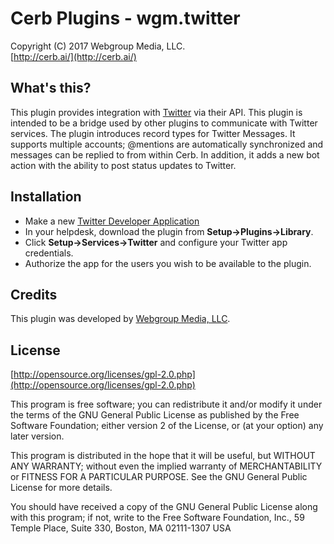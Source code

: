 Cerb Plugins - wgm.twitter
===========================================
Copyright (C) 2017 Webgroup Media, LLC.  
[http://cerb.ai/](http://cerb.ai/)  

What's this?
------------
This plugin provides integration with [Twitter](http://www.twitter.com/) via their API. This plugin is intended to be a bridge used by other plugins to communicate with Twitter services. The plugin introduces record types for Twitter Messages.  It supports multiple accounts;  @mentions are automatically synchronized and messages can be replied to from within Cerb.  In addition, it adds a new bot action with the ability to post status updates to Twitter.

Installation
------------
* Make a new [Twitter Developer Application](https://dev.twitter.com/apps/new)
* In your helpdesk, download the plugin from **Setup->Plugins->Library**.
* Click **Setup->Services->Twitter** and configure your Twitter app credentials.
* Authorize the app for the users you wish to be available to the plugin.

Credits
-------
This plugin was developed by [Webgroup Media, LLC](http://cerb.ai/).

License
-------

[http://opensource.org/licenses/gpl-2.0.php](http://opensource.org/licenses/gpl-2.0.php)  

This program is free software; you can redistribute it and/or modify it under the terms of the GNU General Public License as published by the Free Software Foundation; either version 2 of the License, or (at your option) any later version.

This program is distributed in the hope that it will be useful, but WITHOUT ANY WARRANTY; without even the implied warranty of MERCHANTABILITY or FITNESS FOR A PARTICULAR PURPOSE. See the GNU General Public License for more details.

You should have received a copy of the GNU General Public License along with this program; if not, write to the Free Software Foundation, Inc., 59 Temple Place, Suite 330, Boston, MA 02111-1307 USA
